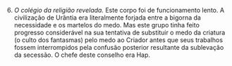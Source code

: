 ﻿6. *O colégio da religião revelada.* Este corpo foi de funcionamento lento. A civilização de Urântia era literalmente forjada entre a bigorna da necessidade e os martelos do medo. Mas este grupo tinha feito progresso considerável na sua tentativa de substituir o medo da criatura (o culto dos fantasmas) pelo medo ao Criador antes que seus trabalhos fossem interrompidos pela confusão posterior resultante da sublevação da secessão. O chefe deste conselho era Hap.